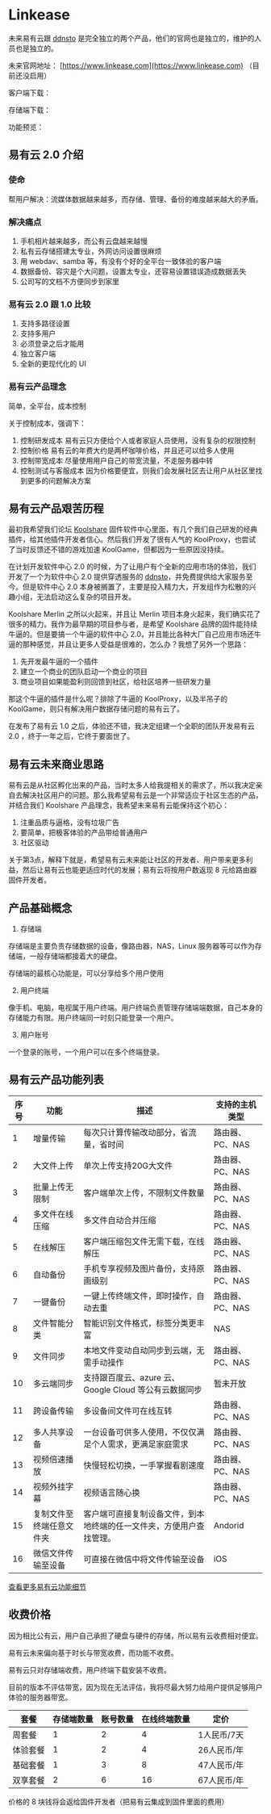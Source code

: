 # Linkease

未来易有云跟 [ddnsto](https://www.ddnsto.com) 是完全独立的两个产品，他们的官网也是独立的，维护的人员也是独立的。

未来官网地址： [https://www.linkease.com](https://www.linkease.com) （目前还没启用）

客户端下载：

存储端下载：

功能预览：

## 易有云 2.0 介绍

### 使命

帮用户解决：流媒体数据越来越多，而存储、管理、备份的难度越来越大的矛盾。

### 解决痛点

1. 手机相片越来越多，而公有云盘越来越慢
2. 私有云存储搭建太专业，外网访问设置很麻烦
3. 用 webdav、samba 等，有没有个好的全平台一致体验的客户端
4. 数据备份、容灾是个大问题，设置太专业，还容易设置错误造成数据丢失
5. 公司写的文档不方便同步到家里

### 易有云 2.0 跟 1.0 比较

1. 支持多路径设置
2. 支持多用户
3. 必须登录之后才能用
4. 独立客户端
5. 全新的更现代化的 UI

### 易有云产品理念

简单，全平台，成本控制

关于控制成本，强调下：
1. 控制研发成本
  易有云只方便给个人或者家庭人员使用，没有复杂的权限控制
2. 控制价格
  易有云的年费大约是两杯咖啡价格，并且还可以给多人使用
3. 控制带宽成本
  尽量使用用户自己的带宽流量，不走服务器中转
4. 控制测试与客服成本
  因为价格要便宜，则我们会发展社区去让用户从社区里找到更多的问题解决方案


## 易有云产品艰苦历程

最初我希望我们论坛 [Koolshare](http://www.koolshare.cn) 固件软件中心里面，有几个我们自己研发的经典插件，给其他插件开发者信心。然后我们开发了很有人气的 KoolProxy，也尝试了当时反馈还不错的游戏加速 KoolGame，但都因为一些原因没持续。

在计划开发软件中心 2.0 的时候，为了让用户有个全新的应用市场的体验，我们开发了一个为软件中心 2.0 提供穿透服务的 [ddnsto](https://www.ddnsto.com)，并免费提供给大家服务至今。但是软件中心 2.0 本身被搁置了，主要是投入精力大，开发组作为松散的兴趣小组，无法启动这么复杂的项目开发。

Koolshare Merlin 之所以火起来，并且让 Merlin 项目本身火起来，我们确实花了很多的精力。我作为最早期的项目参与者，是希望 Koolshare 品牌的固件能持续牛逼的。但是要搞一个牛逼的软件中心 2.0，并且能比各种大厂自己应用市场还牛逼的那种感觉，并且让更多人受益是很难的，怎么办？我想了另外一个思路：

1. 先开发最牛逼的一个插件
2. 建立一个商业的团队启动一个商业的项目
3. 商业项目如果能盈利则回馈到社区，给社区培养一些研发力量

那这个牛逼的插件是什么呢？排除了牛逼的 KoolProxy，以及半吊子的 KoolGame，则只有解决用户数据存储问题的易有云了。

在发布了易有云 1.0 之后，体验还不错，我决定组建一个全职的团队开发易有云 2.0 ，终于一年之后，它终于要面世了。

## 易有云未来商业思路

易有云是从社区孵化出来的产品，当时太多人给我提相关的需求了，所以我决定亲自去解决社区用户的问题。那么我希望易有云是一个非常适应于社区生态的产品，并结合我们 Koolshare 产品理念，我希望未来易有云能保持这个初心：

1. 注重品质与逼格，没有垃圾广告
2. 要简单，把极客体验的产品带给普通用户
3. 社区驱动

关于第3点，解释下就是，希望易有云未来能让社区的开发者、用户带来更多利益，然后让易有云也能更适应时代的发展；易有云将按用户数返现 8 元给路由器固件开发者。

## 产品基础概念

1. 存储端

存储端是主要负责存储数据的设备，像路由器，NAS，Linux 服务器等可以作为存储端，一般存储端都接着大的硬盘。

存储端的最核心功能是，可以分享给多个用户使用

2. 用户终端

像手机、电脑，电视属于用户终端。用户终端负责管理存储端端数据，自己本身的存储能力有限。用户终端同一时刻只能登录一个用户。

3. 用户账号

一个登录的账号，一个用户可以在多个终端登录。

## 易有云产品功能列表
| 序号|功能|描述|支持的主机类型|
|-|-|-|-|
|1|增量传输|每次只计算传输改动部分，省流量，省时间|路由器、PC、NAS|
|2|大文件上传|单次上传支持20G大文件|路由器、PC、NAS|
|3|批量上传无限制|客户端单次上传，不限制文件数量|路由器、PC、NAS|
|4|多文件在线压缩|多文件自动合并压缩|路由器、PC、NAS|
|5|在线解压|客户端压缩包文件无需下载，在线解压|路由器、PC、NAS|
|6|自动备份|手机专享视频及图片备份，支持原画级别|路由器、PC、NAS|
|7|一键备份|一键上传终端文件，即时操作，自动去重|路由器、PC、NAS|
|8|文件智能分类|智能识别文件格式，标签分类更丰富|NAS|
|9|文件同步|本地文件变动自动同步到云端，无需手动操作|路由器、PC、NAS|
|10|多云端同步|支持跟百度云、azure 云、Google Cloud 等公有云数据同步|暂未开放|
|11|跨设备传输|多设备间文件可在线互转|路由器、PC、NAS|
|12|多人共享设备|一台设备可供多人使用，不仅仅满足个人需求，更满足家庭需求|路由器、PC、NAS|
|13|视频倍速播放|快慢轻松切换，一手掌握看剧速度|路由器、PC、NAS|
|14|视频外挂字幕|视频语言随心换|路由器、PC、NAS|
|15|复制文件至终端任意文件夹|客户端可直接复制设备文件，到本地终端的任一文件夹，方便用户查找管理。|Andorid|
|16|微信文件传输至设备|可直接在微信中将文件传输至设备|iOS|

[查看更多易有云功能细节](/zh-cn/function/FunctionalDetails.md)

## 收费价格

因为相比公有云，用户自己承担了硬盘与硬件的存储，所以易有云收费相对便宜。

易有云未来偏向基于时长与带宽收费，而功能不收费。

易有云只对存储端收费，用户终端下载安装不收费。

目前的版本不评估带宽，因为现在无法评估，我将尽最大努力给用户提供足够用户体验的服务器带宽。

| 套餐 |存储端数量|账号数量|在线终端数量|定价|
|-|-|-|-|-|
|周套餐|1|2|4| 1人民币/7天 |
|体验套餐|1|2|4| 26人民币/年 |
|基础套餐|1|3|8| 47人民币/年 |
|双享套餐|2|6|16| 67人民币/年 |

价格的 8 块钱将会返给固件开发者（把易有云集成到固件里面的费用）